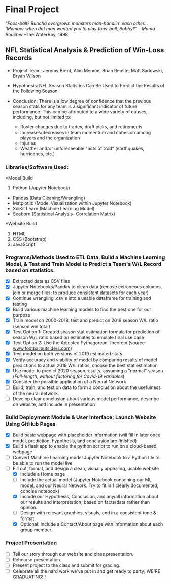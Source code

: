 # Final Project

*"Foos-ball? Buncha overgrown monsters man-handlin' each other... 'Member when dat man wanted you to play foos-ball, Bobby?" - Mama Boucher*
-The WaterBoy, 1998

## NFL Statistical Analysis & Prediction of Win-Loss Records 

* Project Team: Jeremy Brent, Alim Memon, Brian Remite, Matt Sadowski, Bryan Wilson

* Hypothesis: NFL Season Statistics Can Be Used to Predict the Results of the Following Season

* Conclusion:
There is a low degree of confidence that the previous season stats for any team is a significant indicator of future performance. This can be attributed to a wide variety of causes, including, but not limited to: 
  - Roster changes due to trades, draft picks, and retirements
  - Increases/decreases in team momentum and cohesion among players and the organization
  - Injuries
  - Weather and/or unforeseeable "acts of God" (earthquakes, hurricanes, etc.)

### Libraries/Software Used:
*Model Build
1. Python        (Jupyter Notebook)
- Pandas         (Data Cleaning/Wrangling)
- Matplotlib     (Model Visualization within Jupyter Notebook)
- SciKit Learn   (Machine Learning Model)
- Seaborn        (Statistical Analysis- Correlation Matrix)

*Website Build
1. HTML 
2. CSS (Bootstrap)
3. JavaScript


### Programs/Methods Used to ETL Data, Build a Machine Learning Model, & Test and Train Model to Predict a Team's W/L Record based on statistics.
- [x] Extracted data as CSV files
- [x] Jupyter Notebooks/Pandas to clean data (remove extraneous columns, join or merge files; to produce consistent datasets for each year)
- [x] Continue wrangling .csv's into a usable dataframe for training and testing
- [x] Build various machine learning models to find the best one for our purpose
- [x] Train model on 2000-2018, test and predict on 2019 season W/L ratio (season win total)
- [x] Test Option 1: Created season stat estimation formula for prediction of season W/L ratio based on estimates to emulate final use case
- [x] Test Option 2: Use the Adjusted Pythagorean Theorem (source www.footballoutsiders.com)
- [x] Test model on both versions of 2019 estimated stats
- [x] Verify accuracy and viability of model by comparing results of model predictions to actual 2019 W/L ratios, choose the best stat estimation
- [x] Use model to predict 2020 season results; assuming a "normal" season (*Full-length, without factoring for Covid-19 variables*)
- [x] Consider the possible application of a Neural Network
- [ ] Build, train, and test on data to form a conclusion about the usefulness of the neural network.
- [ ] Develop clear conclusion about various model performance, describe on website, and include in presentation

### Build Deployment Module & User Interface; Launch Website Using GitHub Pages
- [x] Build basic webpage with placeholder information (will fill in later once model, prediction, hypothesis, and conclusion are finished)
- [x] Build a flask app to enable the python script to run on a cloud-based webpage
- [ ] Convert Machine Learning model Jupyter Notebook to a Python file to be able to run the model live 
- [ ] Fill out, format, and design a clean, visually appealing, usable website
  - [x] Include a Home page
  - [ ] Include the actual model (Jupyter Notebook containing our ML model, and our Neural Network. Try to fit in 1 clearly documented, concise notebook)
  - [x] Include our Hypothesis, Conclusion, and any/all information about our results and interpretation; based on facts/data rather than opinion.
  - [ ] Design with relevant graphics, visuals, and in a consistent tone & format. 
  - [x] Optional: Include a Contact/About page with information about each group member. 
 
### Project Presentation
- [ ] Tell our story through our website and class presentation.
- [ ] Rehearse presentation.
- [ ] Present project to the class and submit for grading.
- [ ] Celebrate all the hard work we've put in and get ready to party; WE'RE GRADUATING!!!
